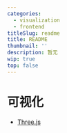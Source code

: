 ```yaml
---
categories:
  - visualization
  - frontend
titleSlug: readme
title: README
thumbnail: ''
description: 暂无
wip: true
top: false
---
```

# 可视化

+ [Three.js](./Three/README.md)
